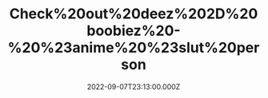 ---
title: "Check%20out%20deez%202D%20boobiez%20-%20%23anime%20%23slut%20person"
videoSrc: https://f000.backblazeb2.com/file/futureporn/2022-09-07.mp4
videoSrcHash: QmUEkYSdj3Ua1EcfStLdpvuUa1sZDujBDR1uR3WncQqSEq?filename=2022-09-07.mp4
video720Hash: 
video480Hash: 
video360Hash: 
video240Hash: bafybeicg7abweov4y6fyuc6zmofa2m7jaweavvx3uo7yh5fmu4wm4nlibe?filename=projektmelody-chaturbate-20220907T231300Z-240p.mp4
thinHash: 
thiccHash: QmR2UBEu9Da7zojk2Cd5THssUp5mD4N5Tg9kKCm2nLcUf3?filename=projektmelody2022-09-07_thicc.jpg
announceTitle: ""
announceUrl: 
date: 2022-09-07T23:13:00.000Z
note: 
video240TmpFilePath: 
tmpFilePath: /root/futureporn_tmp/projektmelody-chaturbate-20220907T231300Z.mp4
layout: layouts/vod.njk
tags:
---